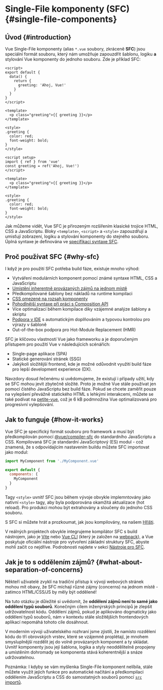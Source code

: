# Single-File komponenty (SFC) {#single-file-components}

## Úvod {#introduction}

Vue Single-File komponenty (alias `*.vue` soubory, zkráceně **SFC**) jsou speciální formát souboru, který nám umožňuje zapouzdřit šablonu, logiku **a** stylování Vue komponenty do jednoho souboru. Zde je příklad SFC:

<div class="options-api">

```vue
<script>
export default {
  data() {
    return {
      greeting: 'Ahoj, Vue!'
    }
  }
}
</script>

<template>
  <p class="greeting">{{ greeting }}</p>
</template>

<style>
.greeting {
  color: red;
  font-weight: bold;
}
</style>
```

</div>

<div class="composition-api">

```vue
<script setup>
import { ref } from 'vue'
const greeting = ref('Ahoj, Vue!')
</script>

<template>
  <p class="greeting">{{ greeting }}</p>
</template>

<style>
.greeting {
  color: red;
  font-weight: bold;
}
</style>
```

</div>

Jak můžeme vidět, Vue SFC je přirozeným rozšířením klasické trojice HTML, CSS a&nbsp;JavaScriptu. Bloky `<template>`, `<script>` a `<style>` zapouzdřují a umisťují zobrazení, logiku a stylování komponenty do stejného souboru. Úplná syntaxe je definována ve [specifikaci syntaxe SFC](/api/sfc-spec).

## Proč používat SFC {#why-sfc}

I když je pro použití SFC potřeba build fáze, existuje mnoho výhod:

- Vytváření modulárních komponent pomocí známé syntaxe HTML, CSS a JavaScriptu
- [Umístění inherentně provázaných zájmů na jednom místě](#what-about-separation-of-concerns)
- Předkompilované šablony bez nákladů na runtime kompilaci
- [CSS omezené na rozsah komponenty](/api/sfc-css-features)
- [Pohodlnější syntaxe při práci s Composition API](/api/sfc-script-setup)
- Více optimalizací během kompilace díky vzájemné analýze šablony a skriptu
- [Podpora v IDE](/guide/scaling-up/tooling#ide-support) s automatickým doplňováním a typovou kontrolou pro výrazy v šabloně
- Out-of-the-box podpora pro Hot-Module Replacement (HMR)

SFC je klíčovou vlastností Vue jako frameworku a je doporučeným přístupem pro použití Vue v následujících scénářích:

- Single-page aplikace (SPA)
- Statické generování stránek (SSG)
- Jakýkoli složitější frontend, kde je možné odůvodnit využití build fáze pro lepší development experience (DX).

Navzdory dosud řečenému si uvědomujeme, že existují i případy užití, kdy se SFC mohou jevit zbytečně složité. Proto je možné Vue stále používat jen pomocí čistého JavaScriptu bez build fáze. Pokud se chcete zaměřit pouze na vylepšení převážně statického HTML s lehkými interakcemi, můžete se také podívat na [petite-vue](https://github.com/vuejs/petite-vue), což je 6&nbsp;kB podmnožina Vue optimalizovaná pro progresivní vylepšování.

## Jak to funguje {#how-it-works}

Vue SFC je specifický formát souboru pro framework a musí být předkompilován pomocí [@vue/compiler-sfc](https://github.com/vuejs/core/tree/main/packages/compiler-sfc) do standardního JavaScriptu a CSS. Kompilovaná SFC je standardní JavaScriptový (ES) modul - což znamená, že s odpovídajícím nastavením buildu můžete SFC importovat jako modul:

```js
import MyComponent from './MyComponent.vue'

export default {
  components: {
    MyComponent
  }
}
```

Tagy `<style>` uvnitř SFC jsou během vývoje obvykle implemntovány jako nativní `<style>` tagy, aby byla podporována okamžitá aktualizace (hot reload). Pro produkci mohou být extrahovány a sloučeny do jednoho CSS souboru.

S SFC si můžete hrát a prozkoumat, jak jsou kompilovány, na našem [Hřišti](https://play.vuejs.org/).

V reálných projektech obvykle integrujeme kompilátor SFC s build nástrojem, jako je [Vite](https://vitejs.dev/) nebo [Vue CLI](http://cli.vuejs.org/) (který je založen na [webpack](https://webpack.js.org/)), a Vue poskytuje oficiální nástroje pro vytvoření základní struktury SFC, abyste mohli začít co nejdříve. Podrobnosti najdete v&nbsp;sekci [Nástroje pro SFC](/guide/scaling-up/tooling).

## Jak je to s oddělením zájmů? {#what-about-separation-of-concerns}

Někteří uživatelé zvyklí na tradiční přístup k vývoji webových stránek mohou mít obavy, že SFC míchají různé zájmy (concerns) na jednom místě - zatímco HTML/CSS/JS by měly být oddělené!

Na tuto otázku je důležité si uvědomit, že **oddělení zájmů není to samé jako oddělení typů souborů**. Konečným cílem inženýrských principů je zlepšit udržovatelnost kódu. Oddělení zájmů, pokud je aplikováno dogmaticky jako oddělení typů souborů, nám v&nbsp;kontextu stále složitějších frontendových aplikací nepomáhá tohoto cíle dosáhnout.

V moderním vývoji uživatelského rozhraní jsme zjistili, že namísto rozdělení kódu do tří obrovských vrstev, které se vzájemně proplétají, je mnohem smysluplnější rozdělit jej do volně provázaných komponent a ty skládat. Uvnitř komponenty jsou její šablona, logika a&nbsp;styly neoddělitelně propojeny a umístěním dohromady se komponenta stává koherentnější a snáze udržovatelnou.

Poznámka: I kdyby se vám myšlenka Single-File komponent nelíbila, stále můžete využít jejich funkce pro automatické načítání a předkompilaci oddělením JavaScriptu a CSS do samostatných souborů pomocí [`src` importů](/api/sfc-spec#src-imports).
